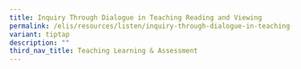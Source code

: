 ```yaml
---
title: Inquiry Through Dialogue in Teaching Reading and Viewing
permalink: /elis/resources/listen/inquiry-through-dialogue-in-teaching-reading-and-viewing/
variant: tiptap
description: ""
third_nav_title: Teaching Learning & Assessment
---
```

